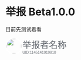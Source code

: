<meta name="referrer" content="no-referrer" />
<style type="text/css" media="screen">
.round_icon{
  width: 40px;
  height: 40px;
  display: flex;
  border: 3px solid white;
  border-radius: 50%;
  align-items: center;
  justify-content: center;
  overflow: hidden;
}
</style>


# 举报 Beta1.0.0

目前先测试着看

<div style="float:left;">
<img src="https://i2.hdslb.com/bfs/face/7899638a48e4b906a5e435552c02548fc31b3318.jpg" class="round_icon"  alt="">
</div>
  <div>
    <font size="5" face="arial" color="#61666D">举报者名称</font>
  </div>
<div>
  <font size="1" face="arial" color="#61666D">UID:1145141919810</font>
</div>



